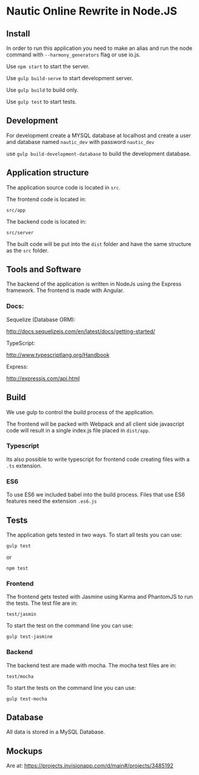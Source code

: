# Nautic Online Rewrite in Node.JS

## Install
In order to run this application you need to make an alias and run the node command with `--harmony_generators` flag or use 
io.js.

Use `npm start` to start the server.

Use `gulp build-serve` to start development server.

Use `gulp build` to build only.

Use `gulp test` to start tests.
   
## Development
For development create a MYSQL database at localhost and create a user and database named `nautic_dev` 
with password `nautic_dev`

   use `gulp build-development-database` to build the development database.
## Application structure

The application source code is located in `src`.

The frontend code is located in:

`src/app`

The backend code is located in:

`src/server`

The built code will be put into the `dist` folder and have the same structure as the `src` folder.

## Tools and Software

The backend of the application is written in NodeJs using the Express framework.
The frontend is made with Angular.

### Docs:

Sequelize (Database ORM):

<http://docs.sequelizejs.com/en/latest/docs/getting-started/>

TypeScript:

<http://www.typescriptlang.org/Handbook>

Express:

<http://expressjs.com/api.html>

## Build

We use gulp to control the build process of the application.

The frontend will be packed with Webpack and all client side javascript code will result in a single index.js file placed in `dist/app`.

### Typescript

Its also possible to write typescript for frontend code creating files with a `.ts` extension.

### ES6
 To use ES6 we included babel into the build process. Files that use ES6 features need the extension `.es6.js`

## Tests
The application gets tested in two ways. To start all tests you can use:

`gulp test`

or

`npm test`

### Frontend
The frontend gets tested with Jasmine using Karma and PhantomJS to run the tests. The test file are in:

`test/jasmin`

To start the test on the command line you can use: 

`gulp test-jasmine`

### Backend
The backend test are made with mocha. The mocha test files are in:

`test/mocha`

To start the tests on the command line you can use:

`gulp test-mocha`

## Database

All data is stored in a MySQL Database.

## Mockups

Are at:  <https://projects.invisionapp.com/d/main#/projects/3485192>

